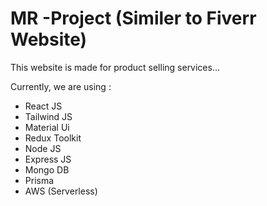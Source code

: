 # MR -Project (Similer to Fiverr Website)

This website is made for product selling services...

Currently, we are using :

- React JS
- Tailwind JS
- Material Ui
- Redux Toolkit
- Node JS
- Express JS
- Mongo DB
- Prisma
- AWS (Serverless)
